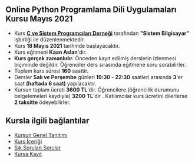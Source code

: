 ## Online Python Programlama Dili Uygulamaları Kursu Mayıs 2021

+ Kurs __[C ve Sistem Programcıları Derneği](http://www.csystem.org/)__ tarafından __"Sistem Bilgisayar"__ işbirliği ile düzenlenmektedir.
+ Kurs __18 Mayıs 2021__ tarihinde başlayacaktır.
+ Kurs eğitmeni __Kaan Aslan__'dır.
+ __Kurs gerçek zamanlıdır.__ Önceden kayıt edilmiş derslerin izlenmesi biçiminde değildir. Öğrenciler ders sırasında eğitmene soru sorabilirler.
+ Toplam kurs süresi __160__ saattir. 
+ Dersler __Salı ve Perşembe__ günleri __19:30 - 22:30__ saatleri arasında __3__'er saat __(haftada 6 saat)__ yapılacaktır. 
+ Kursun toplam ücreti __3600 TL__'dir. Öğrencilere (öğrencilik durumunu belgelemeleri kaydıyla) __3200 TL__'dir . Katılımcılar kurs ücretini dilerlerse __2 taksitte__ ödeyebilirler.

## Kursla ilgili bağlantılar
+ [Kursun Genel Tanıtımı](https://github.com/CSD-1993/Online-Python-Programlama-Dili-Uygulamalari-Kursu-Mayis-2021/blob/main/kurs_tanitimi.md)
+ [Kurs İçeriği](https://github.com/CSD-1993/Online_Pyton_Programlama_Dili_Uygulamalari_Kursu_Mayis_2021/edit/master/kurs_icerigi.md)
+ [Sık Sorulan Sorular](https://github.com/CSD-1993/Online_Pyton_Programlama_Dili_Uygulamalari_Kursu_Mayis_2021/blob/master/sss.md)
+ [Kursa Kayıt]( https://us02web.zoom.us/meeting/register/tZIlduGsqT8vHtJL6MWF6MY5QwvAaUIgJq9H)
